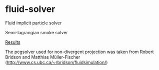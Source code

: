 # fluid-solver
Fluid implicit particle solver

Semi-lagrangian smoke solver

[Results](https://youtu.be/1ZrtJafJtEA)

The pcgsolver used for non-divergent projection was taken from Robert Bridson and Matthias Müller-Fischer (http://www.cs.ubc.ca/~rbridson/fluidsimulation/)
